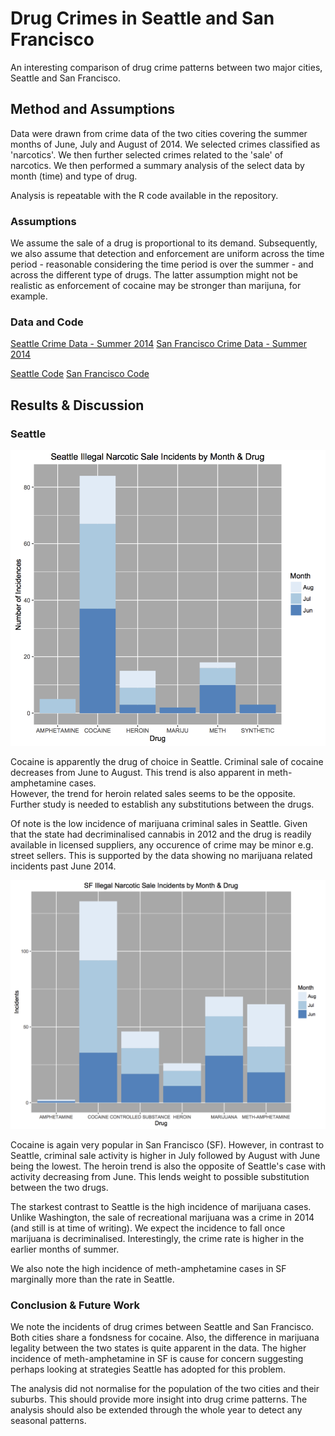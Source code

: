 # Drug Crimes in Seattle and San Francisco

An interesting comparison of drug crime patterns between two major cities, Seattle  and San Francisco.

## Method and Assumptions
Data were drawn from crime data of the two cities covering the summer months of June, July and August of 2014. 
We selected crimes classified as 'narcotics'. We then further selected crimes related to the 'sale' of narcotics.
We then performed a summary analysis of the select data by month (time) and type of drug.

Analysis is repeatable with the R code available in the repository.

### Assumptions
We assume the sale of a drug is proportional to its demand.
Subsequently, we also assume that detection and enforcement are uniform across the time period - reasonable considering the time period is over the summer - and across the different type of drugs. 
The latter assumption might not be realistic as enforcement of cocaine may be stronger than marijuna, for example. 

### Data and Code
[Seattle Crime Data - Summer 2014](https://github.com/uwescience/datasci_course_materials/blob/master/assignment6/seattle_incidents_summer_2014.csv)
[San Francisco Crime Data - Summer 2014](https://github.com/uwescience/datasci_course_materials/blob/master/assignment6/sanfrancisco_incidents_summer_2014.csv)

[Seattle Code](seattle_drugcrime_vs_month_drug.R)
[San Francisco Code](sf_drugcrime_vs_month_drug.R)
## Results & Discussion

### Seattle
![Seattle Drug Crime](seattle_crime_vs_month_drug.png)

Cocaine is apparently the drug of choice in Seattle. Criminal sale of cocaine decreases from June to August.
This trend is also apparent in meth-amphetamine cases.   
However, the trend for heroin related sales seems to be the opposite. 
Further study is needed to establish any substitutions between the drugs.

Of note is the low incidence of marijuana criminal sales in Seattle. 
Given that the state had decriminalised cannabis in 2012 and the drug is readily available in licensed suppliers, 
any occurence of crime may be minor e.g. street sellers. 
This is supported by the data showing no marijuana related incidents past June 2014.

![San Francisco Drug Crime](sf_drugcrimes_by_drug_month.png)

Cocaine is again very popular in San Francisco (SF). However, in contrast to Seattle, criminal sale activity is higher in July followed by August with June being the lowest. The heroin trend is also the opposite of Seattle's case with activity decreasing from June. This lends weight to possible substitution between the two drugs.

The starkest contrast to Seattle is the high incidence of marijuana cases. Unlike Washington, the sale of recreational marijuana was a crime in 2014 (and still is at time of writing). We expect the incidence to fall once marijuana is decriminalised. Interestingly, the crime rate is higher in the earlier months of summer. 

We also note the high incidence of meth-amphetamine cases in SF marginally more than the rate in Seattle.

### Conclusion & Future Work

We note the incidents of drug crimes between Seattle and San Francisco. Both cities share a fondsness for cocaine. 
Also, the difference in marijuana legality between the two states is quite apparent in the data.
The higher incidence of meth-amphetamine in SF is cause for concern suggesting perhaps looking at strategies Seattle has adopted for this problem.

The analysis did not normalise for the population of the two cities and their suburbs. This should provide more insight into drug crime patterns. 
The analysis should also be extended through the whole year to detect any seasonal patterns.
